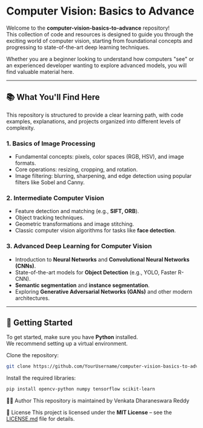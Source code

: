 # Computer Vision: Basics to Advance

Welcome to the **computer-vision-basics-to-advance** repository!  
This collection of code and resources is designed to guide you through the exciting world of computer vision, starting from foundational concepts and progressing to state-of-the-art deep learning techniques.  

Whether you are a beginner looking to understand how computers "see" or an experienced developer wanting to explore advanced models, you will find valuable material here.

---

## 📚 What You'll Find Here

This repository is structured to provide a clear learning path, with code examples, explanations, and projects organized into different levels of complexity.

### 1. Basics of Image Processing
- Fundamental concepts: pixels, color spaces (RGB, HSV), and image formats.  
- Core operations: resizing, cropping, and rotation.  
- Image filtering: blurring, sharpening, and edge detection using popular filters like Sobel and Canny.  

### 2. Intermediate Computer Vision
- Feature detection and matching (e.g., **SIFT, ORB**).  
- Object tracking techniques.  
- Geometric transformations and image stitching.  
- Classic computer vision algorithms for tasks like **face detection**.  

### 3. Advanced Deep Learning for Computer Vision
- Introduction to **Neural Networks** and **Convolutional Neural Networks (CNNs)**.  
- State-of-the-art models for **Object Detection** (e.g., YOLO, Faster R-CNN).  
- **Semantic segmentation** and **instance segmentation**.  
- Exploring **Generative Adversarial Networks (GANs)** and other modern architectures.  

---

## 🚀 Getting Started

To get started, make sure you have **Python** installed.  
We recommend setting up a virtual environment.

Clone the repository:
```bash
git clone https://github.com/YourUsername/computer-vision-basics-to-advance.git
```

Install the required libraries:
```bash
pip install opencv-python numpy tensorflow scikit-learn
```

👨‍💻 Author
This repository is maintained by Venkata Dharaneswara Reddy

📜 License
This project is licensed under the **MIT License** – see the [LICENSE.md](LICENSE.md) file for details.
